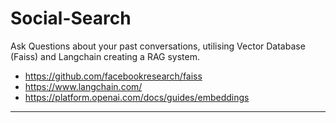 # Social-Search
Ask Questions about your past conversations, utilising Vector Database (Faiss) and Langchain creating a RAG system.

- https://github.com/facebookresearch/faiss
- https://www.langchain.com/
- https://platform.openai.com/docs/guides/embeddings

--------

